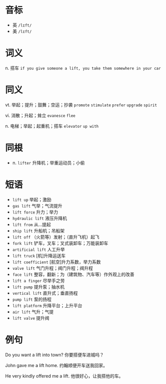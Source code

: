 # 音标

- 英 `/lɪft/`
- 美 `/lɪft/`

# 词义

n. 搭车
`if you give someone a lift, you take them somewhere in your car`

# 同义

vt. 举起；提升；鼓舞；空运；抄袭
`promote` `stimulate` `prefer` `upgrade` `spirit`

vi. 消散；升起；耸立
`evanesce` `flee`

n. 电梯；举起；起重机；搭车
`elevator` `up with`

# 同根

- n. `lifter` 升降机；举重运动员；小偷

# 短语

- `lift up` 举起；激励
- `gas lift` 气举；气流提升
- `lift force` 升力；举力
- `hydraulic lift` 液压升降机
- `lift from` 从…提起
- `ship lift` 升船机；吊船架
- `lift off` （火箭等）发射；（直升飞机）起飞
- `fork lift` 铲车，叉车；叉式装卸车；万能装卸车
- `artificial lift` 人工升举
- `lift truck` [机]升降运送车
- `lift coefficient` [航空]升力系数，举力系数
- `valve lift` 气门升程；阀门升程；阀升程
- `face lift` 整容，翻新；为（建筑物、汽车等）作外观上的改善
- `lift a finger` 尽举手之劳
- `lift pump` 提升泵；抽水机
- `vertical lift` 直升式；垂直扬程
- `pump lift` 泵的扬程
- `lift platform` 升降平台；上升平台
- `air lift` 气升；气提
- `lift valve` 提升阀

# 例句

Do you want a lift into town?
你要搭便车进城吗？

John gave me a lift home.
约翰顺便开车送我回家。

He very kindly offered me a lift.
他很好心，让我搭他的车。


